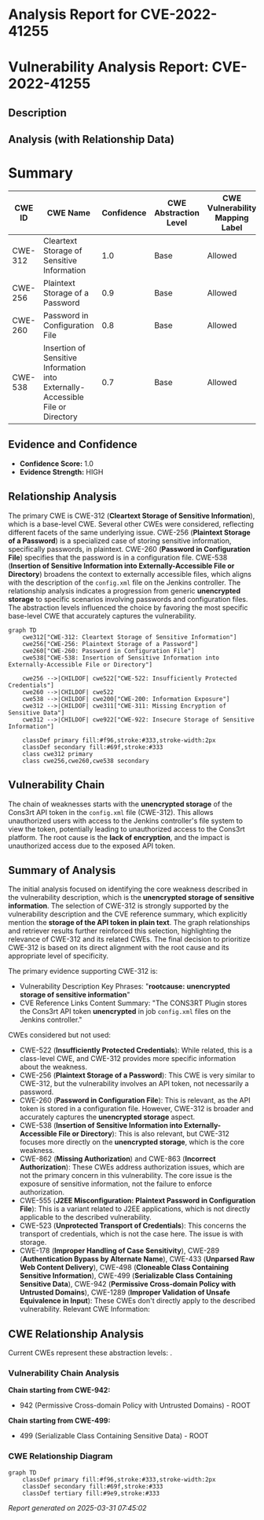 # Analysis Report for CVE-2022-41255

# Vulnerability Analysis Report: CVE-2022-41255

## Description



## Analysis (with Relationship Data)

# Summary
| CWE ID | CWE Name | Confidence | CWE Abstraction Level | CWE Vulnerability Mapping Label | CWE-Vulnerability Mapping Notes |
|---|---|---|---|---|---|
| CWE-312 | Cleartext Storage of Sensitive Information | 1.0 | Base | Allowed | Primary CWE |
| CWE-256 | Plaintext Storage of a Password | 0.9 | Base | Allowed | Secondary Candidate |
| CWE-260 | Password in Configuration File | 0.8 | Base | Allowed | Secondary Candidate |
| CWE-538 | Insertion of Sensitive Information into Externally-Accessible File or Directory | 0.7 | Base | Allowed | Secondary Candidate |

## Evidence and Confidence

*   **Confidence Score:** 1.0
*   **Evidence Strength:** HIGH

## Relationship Analysis
The primary CWE is CWE-312 (**Cleartext Storage of Sensitive Information**), which is a base-level CWE. Several other CWEs were considered, reflecting different facets of the same underlying issue. CWE-256 (**Plaintext Storage of a Password**) is a specialized case of storing sensitive information, specifically passwords, in plaintext. CWE-260 (**Password in Configuration File**) specifies that the password is in a configuration file. CWE-538 (**Insertion of Sensitive Information into Externally-Accessible File or Directory**) broadens the context to externally accessible files, which aligns with the description of the `config.xml` file on the Jenkins controller. The relationship analysis indicates a progression from generic **unencrypted storage** to specific scenarios involving passwords and configuration files. The abstraction levels influenced the choice by favoring the most specific base-level CWE that accurately captures the vulnerability.

```mermaid
graph TD
    cwe312["CWE-312: Cleartext Storage of Sensitive Information"]
    cwe256["CWE-256: Plaintext Storage of a Password"]
    cwe260["CWE-260: Password in Configuration File"]
    cwe538["CWE-538: Insertion of Sensitive Information into Externally-Accessible File or Directory"]

    cwe256 -->|CHILDOF| cwe522["CWE-522: Insufficiently Protected Credentials"]
    cwe260 -->|CHILDOF| cwe522
    cwe538 -->|CHILDOF| cwe200["CWE-200: Information Exposure"]
    cwe312 -->|CHILDOF| cwe311["CWE-311: Missing Encryption of Sensitive Data"]
    cwe312 -->|CHILDOF| cwe922["CWE-922: Insecure Storage of Sensitive Information"]
    
    classDef primary fill:#f96,stroke:#333,stroke-width:2px
    classDef secondary fill:#69f,stroke:#333
    class cwe312 primary
    class cwe256,cwe260,cwe538 secondary
```

## Vulnerability Chain
The chain of weaknesses starts with the **unencrypted storage** of the Cons3rt API token in the `config.xml` file (CWE-312). This allows unauthorized users with access to the Jenkins controller's file system to view the token, potentially leading to unauthorized access to the Cons3rt platform. The root cause is the **lack of encryption**, and the impact is unauthorized access due to the exposed API token.

## Summary of Analysis
The initial analysis focused on identifying the core weakness described in the vulnerability description, which is the **unencrypted storage of sensitive information**. The selection of CWE-312 is strongly supported by the vulnerability description and the CVE reference summary, which explicitly mention the **storage of the API token in plain text**. The graph relationships and retriever results further reinforced this selection, highlighting the relevance of CWE-312 and its related CWEs. The final decision to prioritize CWE-312 is based on its direct alignment with the root cause and its appropriate level of specificity.

The primary evidence supporting CWE-312 is:
- Vulnerability Description Key Phrases: "**rootcause:** **unencrypted storage of sensitive information**"
- CVE Reference Links Content Summary: "The CONS3RT Plugin stores the Cons3rt API token **unencrypted** in job `config.xml` files on the Jenkins controller."

CWEs considered but not used:

*   CWE-522 (**Insufficiently Protected Credentials**): While related, this is a class-level CWE, and CWE-312 provides more specific information about the weakness.
*   CWE-256 (**Plaintext Storage of a Password**): This CWE is very similar to CWE-312, but the vulnerability involves an API token, not necessarily a password.
*   CWE-260 (**Password in Configuration File**): This is relevant, as the API token is stored in a configuration file. However, CWE-312 is broader and accurately captures the **unencrypted storage** aspect.
*   CWE-538 (**Insertion of Sensitive Information into Externally-Accessible File or Directory**): This is also relevant, but CWE-312 focuses more directly on the **unencrypted storage**, which is the core weakness.
*   CWE-862 (**Missing Authorization**) and CWE-863 (**Incorrect Authorization**): These CWEs address authorization issues, which are not the primary concern in this vulnerability. The core issue is the exposure of sensitive information, not the failure to enforce authorization.
*   CWE-555 (**J2EE Misconfiguration: Plaintext Password in Configuration File**): This is a variant related to J2EE applications, which is not directly applicable to the described vulnerability.
*   CWE-523 (**Unprotected Transport of Credentials**): This concerns the transport of credentials, which is not the case here. The issue is with storage.
*   CWE-178 (**Improper Handling of Case Sensitivity**), CWE-289 (**Authentication Bypass by Alternate Name**), CWE-433 (**Unparsed Raw Web Content Delivery**), CWE-498 (**Cloneable Class Containing Sensitive Information**), CWE-499 (**Serializable Class Containing Sensitive Data**), CWE-942 (**Permissive Cross-domain Policy with Untrusted Domains**), CWE-1289 (**Improper Validation of Unsafe Equivalence in Input**): These CWEs don't directly apply to the described vulnerability.
Relevant CWE Information:


## CWE Relationship Analysis

Current CWEs represent these abstraction levels: .


### Vulnerability Chain Analysis

**Chain starting from CWE-942:**
- 942 (Permissive Cross-domain Policy with Untrusted Domains) - ROOT


**Chain starting from CWE-499:**
- 499 (Serializable Class Containing Sensitive Data) - ROOT



### CWE Relationship Diagram

```mermaid
graph TD
    classDef primary fill:#f96,stroke:#333,stroke-width:2px
    classDef secondary fill:#69f,stroke:#333
    classDef tertiary fill:#9e9,stroke:#333
```



*Report generated on 2025-03-31 07:45:02*
